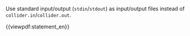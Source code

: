 Use standard input/output (`stdin`/`stdout`) as input/output files instead of `collider.in`/`collider.out`.

{{viewpdf:statement_en}}